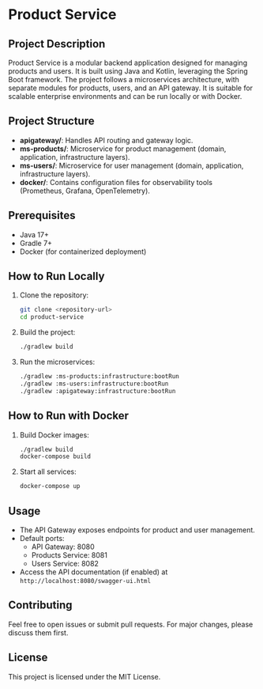 # Product Service

## Project Description

Product Service is a modular backend application designed for managing products and users. It is built using Java and
Kotlin, leveraging the Spring Boot framework. The project follows a microservices architecture, with separate modules
for products, users, and an API gateway. It is suitable for scalable enterprise environments and can be run locally or
with Docker.

## Project Structure

- **apigateway/**: Handles API routing and gateway logic.
- **ms-products/**: Microservice for product management (domain, application, infrastructure layers).
- **ms-users/**: Microservice for user management (domain, application, infrastructure layers).
- **docker/**: Contains configuration files for observability tools (Prometheus, Grafana, OpenTelemetry).

## Prerequisites

- Java 17+
- Gradle 7+
- Docker (for containerized deployment)

## How to Run Locally

1. Clone the repository:
   ```bash
   git clone <repository-url>
   cd product-service
   ```
2. Build the project:
   ```bash
   ./gradlew build
   ```
3. Run the microservices:
   ```bash
   ./gradlew :ms-products:infrastructure:bootRun
   ./gradlew :ms-users:infrastructure:bootRun
   ./gradlew :apigateway:infrastructure:bootRun
   ```

## How to Run with Docker

1. Build Docker images:
   ```bash
   ./gradlew build
   docker-compose build
   ```
2. Start all services:
   ```bash
   docker-compose up
   ```

## Usage

- The API Gateway exposes endpoints for product and user management.
- Default ports:
    - API Gateway: 8080
    - Products Service: 8081
    - Users Service: 8082
- Access the API documentation (if enabled) at `http://localhost:8080/swagger-ui.html`

## Contributing

Feel free to open issues or submit pull requests. For major changes, please discuss them first.

## License

This project is licensed under the MIT License.

